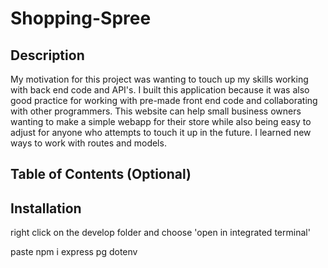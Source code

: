 # Shopping-Spree

## Description

My motivation for this project was wanting to touch up my skills working with back end code and API's.
I built this application because it was also good practice for working with pre-made front end code and collaborating with other programmers.
This website can help small business owners wanting to make a simple webapp for their store while also being easy to adjust for anyone who attempts to touch it up in the future.
I learned new ways to work with routes and models.

## Table of Contents (Optional)

## Installation

right click on the develop folder and choose 'open in integrated terminal'

paste npm i express pg dotenv


